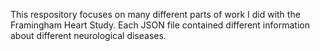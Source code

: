 This respository focuses on many different parts of work I did with the Framingham Heart Study. Each JSON file contained different information about different neurological diseases. 
